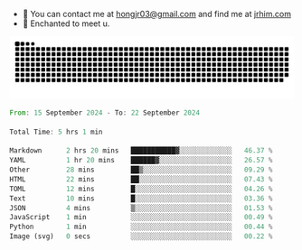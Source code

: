 - 📧 You can contact me at hongjr03@gmail.com and find me at [jrhim.com](https://jrhim.com/)
- 💜 Enchanted to meet u.

![snake_animation](https://raw.githubusercontent.com/hongjr03/hongjr03/output/github-contribution-grid-snake.svg)

<!--START_SECTION:waka-->

```rust
From: 15 September 2024 - To: 22 September 2024

Total Time: 5 hrs 1 min

Markdown      2 hrs 20 mins   ███████████▓░░░░░░░░░░░░░   46.37 %
YAML          1 hr 20 mins    ██████▓░░░░░░░░░░░░░░░░░░   26.57 %
Other         28 mins         ██▒░░░░░░░░░░░░░░░░░░░░░░   09.29 %
HTML          22 mins         ██░░░░░░░░░░░░░░░░░░░░░░░   07.43 %
TOML          12 mins         █░░░░░░░░░░░░░░░░░░░░░░░░   04.26 %
Text          10 mins         █░░░░░░░░░░░░░░░░░░░░░░░░   03.36 %
JSON          4 mins          ▒░░░░░░░░░░░░░░░░░░░░░░░░   01.53 %
JavaScript    1 min           ░░░░░░░░░░░░░░░░░░░░░░░░░   00.49 %
Python        1 min           ░░░░░░░░░░░░░░░░░░░░░░░░░   00.44 %
Image (svg)   0 secs          ░░░░░░░░░░░░░░░░░░░░░░░░░   00.22 %
```

<!--END_SECTION:waka-->
